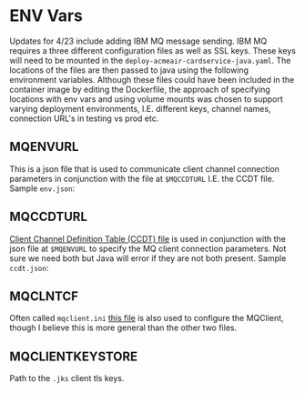 # ENV Vars
Updates for 4/23 include adding IBM MQ message sending. IBM MQ requires a three different configuration files as well as SSL keys. These keys will need to be mounted in the `deploy-acmeair-cardservice-java.yaml`. The locations of the files are then passed to java using the following environment variables. Although these files could have been included in the container image by editing the Dockerfile, the approach of specifying locations with env vars and using volume mounts was chosen to support varying deployment environments, I.E. different keys, channel names, connection URL's in testing vs prod etc.

## MQENVURL 
This is a json file that is used to communicate client channel connection parameters in conjunction with the file at `$MQCCDTURL` I.E. the CCDT file.
Sample `env.json`:
## MQCCDTURL
[Client Channel Definition Table (CCDT) file](https://www.ibm.com/docs/en/ibm-mq/9.3?topic=tables-configuring-binary-format-ccdt) is used in conjunction with the json file at `$MQENVURL` to specify the MQ client connection parameters. Not sure we need both but Java will error if they are not both present. 
Sample `ccdt.json`:
## MQCLNTCF
Often called `mqclient.ini` [this file](https://www.ibm.com/docs/en/ibm-mq/9.3?topic=client-configuring-using-configuration-file) is also used to configure the MQClient, though I believe this is more general than the other two files.
## MQCLIENTKEYSTORE
Path to the `.jks` client tls keys.